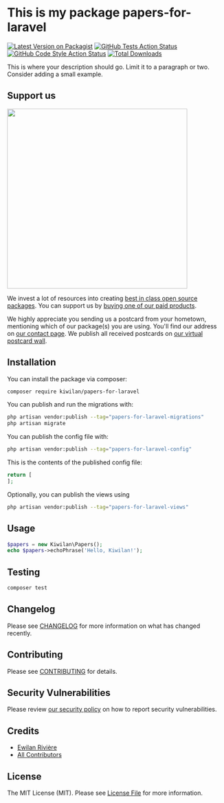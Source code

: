 # This is my package papers-for-laravel

[![Latest Version on Packagist](https://img.shields.io/packagist/v/kiwilan/papers-for-laravel.svg?style=flat-square)](https://packagist.org/packages/kiwilan/papers-for-laravel)
[![GitHub Tests Action Status](https://img.shields.io/github/actions/workflow/status/kiwilan/papers-for-laravel/run-tests.yml?branch=main&label=tests&style=flat-square)](https://github.com/kiwilan/papers-for-laravel/actions?query=workflow%3Arun-tests+branch%3Amain)
[![GitHub Code Style Action Status](https://img.shields.io/github/actions/workflow/status/kiwilan/papers-for-laravel/fix-php-code-style-issues.yml?branch=main&label=code%20style&style=flat-square)](https://github.com/kiwilan/papers-for-laravel/actions?query=workflow%3A"Fix+PHP+code+style+issues"+branch%3Amain)
[![Total Downloads](https://img.shields.io/packagist/dt/kiwilan/papers-for-laravel.svg?style=flat-square)](https://packagist.org/packages/kiwilan/papers-for-laravel)

This is where your description should go. Limit it to a paragraph or two. Consider adding a small example.

## Support us

[<img src="https://github-ads.s3.eu-central-1.amazonaws.com/papers-for-laravel.jpg?t=1" width="419px" />](https://spatie.be/github-ad-click/papers-for-laravel)

We invest a lot of resources into creating [best in class open source packages](https://spatie.be/open-source). You can support us by [buying one of our paid products](https://spatie.be/open-source/support-us).

We highly appreciate you sending us a postcard from your hometown, mentioning which of our package(s) you are using. You'll find our address on [our contact page](https://spatie.be/about-us). We publish all received postcards on [our virtual postcard wall](https://spatie.be/open-source/postcards).

## Installation

You can install the package via composer:

```bash
composer require kiwilan/papers-for-laravel
```

You can publish and run the migrations with:

```bash
php artisan vendor:publish --tag="papers-for-laravel-migrations"
php artisan migrate
```

You can publish the config file with:

```bash
php artisan vendor:publish --tag="papers-for-laravel-config"
```

This is the contents of the published config file:

```php
return [
];
```

Optionally, you can publish the views using

```bash
php artisan vendor:publish --tag="papers-for-laravel-views"
```

## Usage

```php
$papers = new Kiwilan\Papers();
echo $papers->echoPhrase('Hello, Kiwilan!');
```

## Testing

```bash
composer test
```

## Changelog

Please see [CHANGELOG](CHANGELOG.md) for more information on what has changed recently.

## Contributing

Please see [CONTRIBUTING](CONTRIBUTING.md) for details.

## Security Vulnerabilities

Please review [our security policy](../../security/policy) on how to report security vulnerabilities.

## Credits

- [Ewilan Rivière](https://github.com/kiwilan)
- [All Contributors](../../contributors)

## License

The MIT License (MIT). Please see [License File](LICENSE.md) for more information.
